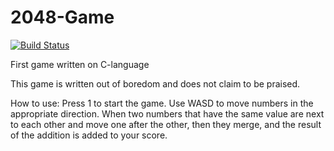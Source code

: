 # 2048-Game

[![Build Status](https://travis-ci.com/Fantomka/2048-Game.svg?branch=master)](https://travis-ci.com/Fantomka/2048-Game)

First game written on C-language

This game is written out of boredom and does not claim to be praised.

How to use:
Press 1 to start the game. 
Use WASD to move numbers in the appropriate direction.
When two numbers that have the same value are next to each other and move one after the other,
then they merge, and the result of the addition is added to your score.


